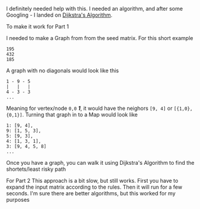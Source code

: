 I definitely needed help with this.  I needed an algorithm, and after some Googling - I landed on [Dijkstra's Algorithm](https://dev.to/maikomiyazaki/completed-javascript-data-structure-course-and-here-is-what-i-learned-about-graph-dijkstra-algorithm-57n8).  

To make it work for Part 1

I needed to make a Graph from from the seed matrix. For this short example
```
195
432
185
```
A graph with no diagonals would look like this
```
1 - 9 - 5
|   |   |
4 - 3 - 3
...
```

Meaning for vertex/node `0,0` ***1***, it would have the neighors `[9, 4]` or `[{1,0},{0,1}]`. Turning that graph in to a Map would look like
```
1: [9, 4],
9: [1, 5, 3],
5: [9, 3],
4: [1, 3, 1],
3: [9, 4, 5, 8]
...
```

Once you have a graph, you can walk it using Dijkstra's Algorithm to find the shortets/least risky path


For Part 2
This approach is a bit slow, but still works.  First you have to expand the input matrix according to the rules. Then it will run for a few seconds.  I'm sure there are better algorithms, but this worked for my purposes